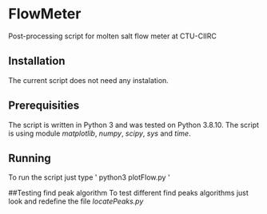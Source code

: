 # FlowMeter
Post-processing script for molten salt flow meter at CTU-CIIRC

## Installation
The current script does not need any instalation.

## Prerequisities
The script is written in Python 3 and was tested on Python 3.8.10. The script is using module *matplotlib*, *numpy*, *scipy*, *sys* and *time*.

## Running
To run the script just type
'
python3 plotFlow.py
'

##Testing find peak algorithm
To test different find peaks algorithms just look and redefine the file *locatePeaks.py*
